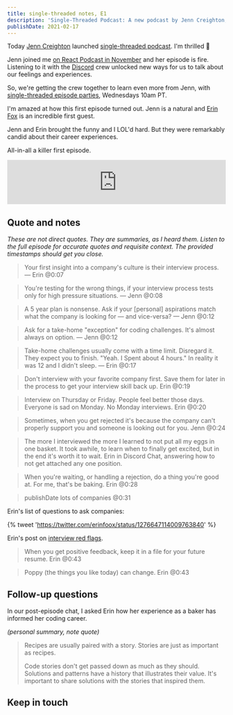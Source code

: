 ```yaml
---
title: single-threaded notes, E1
description: 'Single-Threaded Podcast: A new podcast by Jenn Creighton, discussing candid career experiences in the tech industry. The first episode features Erin Fox, providing insights into the interview process and advice for job seekers.'
publishDate: 2021-02-17
---
```


Today [Jenn Creighton](https://twitter.com/gurlcode/) launched [single-threaded podcast](https://anchor.fm/single-threaded). I'm thrilled 🥳

Jenn joined me [on React Podcast in November](https://reactpodcast.com/episodes/118) and her episode is fire. Listening to it with the [Discord](https://events.lunch.dev/discord) crew unlocked new ways for us to talk about our feelings and experiences.

So, we're getting the crew together to learn even more from Jenn, with [single-threaded episode parties](https://discord.com/channels/105756917887950848/809132246169944076/811641220613931020), Wednesdays 10am PT.

I'm amazed at how this first episode turned out. Jenn is a natural and [Erin Fox](https://anchor.fm/single-threaded/episodes/Erin-Fox-on-Interviewing-eqg5nn) is an incredible first guest.

Jenn and Erin brought the funny and I LOL'd hard. But they were remarkably candid about their career experiences.

All-in-all a killer first episode.

<iframe src="https://anchor.fm/single-threaded/embed/episodes/Erin-Fox-on-Interviewing-eqg5nn/a-a4li0e0" height="102px" width="100%" frameborder="0" scrolling="no"></iframe>

## Quote and notes

_These are not direct quotes. They are summaries, as I heard them. Listen to the full episode for accurate quotes and requisite context. The provided timestamps should get you close._

> Your first insight into a company's culture is their interview process.
> — Erin @0:07

> You're testing for the wrong things, if your interview process tests only for high pressure situations.
> — Jenn @0:08

> A 5 year plan is nonsense. Ask if your [personal] aspirations match what the company is looking for — and vice-versa?
> — Jenn @0:12

> Ask for a take-home "exception" for coding challenges. It's almost always on option.
> — Jenn @0:12

> Take-home challenges usually come with a time limit. Disregard it. They expect you to finish.
> "Yeah. I Spent about 4 hours." In reality it was 12 and I didn't sleep.
> — Erin @0:17

> Don't interview with your favorite company first. Save them for later in the process to get your interview skill back up.
> Erin @0:19

> Interview on Thursday or Friday. People feel better those days. Everyone is sad on Monday. No Monday interviews.
> Erin @0:20

> Sometimes, when you get rejected it's because the company can't properly support you and someone is looking out for you.
> Jenn @0:24

> The more I interviewed the more I learned to not put all my eggs in one basket. It took awhile, to learn when to finally get excited, but in the end it's worth it to wait.
> Erin in Discord Chat, answering how to not get attached any one position.

> When you're waiting, or handling a rejection, do a thing you're good at. For me, that's be baking.
> Erin @0:28

> publishDate lots of companies
> @0:31

Erin's list of questions to ask companies:

{% tweet 'https://twitter.com/erinfoox/status/1276647114009763840' %}

Erin's post on [interview red flags](https://medium.com/@erinfoox/you-have-a-typo-in-one-of-your-github-repos-interview-red-flags-b4853671b156).

> When you get positive feedback, keep it in a file for your future resume.
> Erin @0:43

> Poppy (the things you like today) can change.
> Erin @0:43

## Follow-up questions

In our post-episode chat, I asked Erin how her experience as a baker has informed her coding career.

_(personal summary, note quote)_

> Recipes are usually paired with a story. Stories are just as important as recipes.
>
> Code stories don't get passed down as much as they should. Solutions and patterns have a history that illustrates their value. It's important to share solutions with the stories that inspired them.

## Keep in touch

<br />

<script async data-uid="25d3dad1c6" src="https://chantastic.ck.page/25d3dad1c6/index.js"></script>
